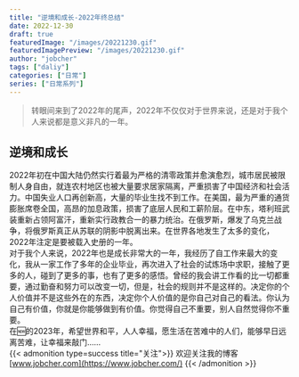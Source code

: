 ```yaml
---
title: "逆境和成长-2022年终总结"
date: 2022-12-30
draft: true
featuredImage: "/images/20221230.gif"
featuredImagePreview: "/images/20221230.gif"
author: "jobcher"
tags: ["daliy"]
categories: ["日常"]
series: ["日常系列"]
---
```

>转眼间来到了2022年的尾声，2022年不仅仅对于世界来说，还是对于我个人来说都是意义非凡的一年。  
## 逆境和成长
2022年初在中国大陆仍然实行着最为严格的清零政策并愈演愈烈，城市居民被限制人身自由，就连农村地区也被大量要求居家隔离，严重损害了中国经济和社会活力。中国失业人口再创新高，大量的毕业生找不到工作。在美国，最为严重的通货膨胀席卷全国，高昂的加息政策，损害了底层人民和工薪阶层。在中东，塔利班武装重新占领阿富汗，重新实行政教合一的暴力统治。在俄罗斯，爆发了乌克兰战争，将俄罗斯真正从苏联的阴影中脱离出来。在世界各地发生了太多的变化，2022年注定是要被载入史册的一年。  
对于我个人来说，2022年也是成长非常大的一年，我经历了自工作来最大的变化，我从一家工作了多年的企业毕业，再次进入了社会的试炼场中求职，接触了更多的人，碰到了更多的事，也有了更多的感悟。曾经的我会讲工作看的比一切都重要，通过勤奋和努力可以改变一切，但是，社会的规则并不是这样的。决定你的个人价值并不是这些外在的东西，决定你个人价值的是你自己对自己的看法。你认为自己有价值，你就是你能够做到有价值。你觉得自己不重要，别人自然觉得你不重要。  
在🆕的2023年，希望世界和平，人人幸福，愿生活在苦难中的人们，能够早日远离苦难，让幸福来敲门……  
{{< admonition type=success title="关注">}}
欢迎关注我的博客[www.jobcher.com](https://www.jobcher.com/)
{{< /admonition >}}